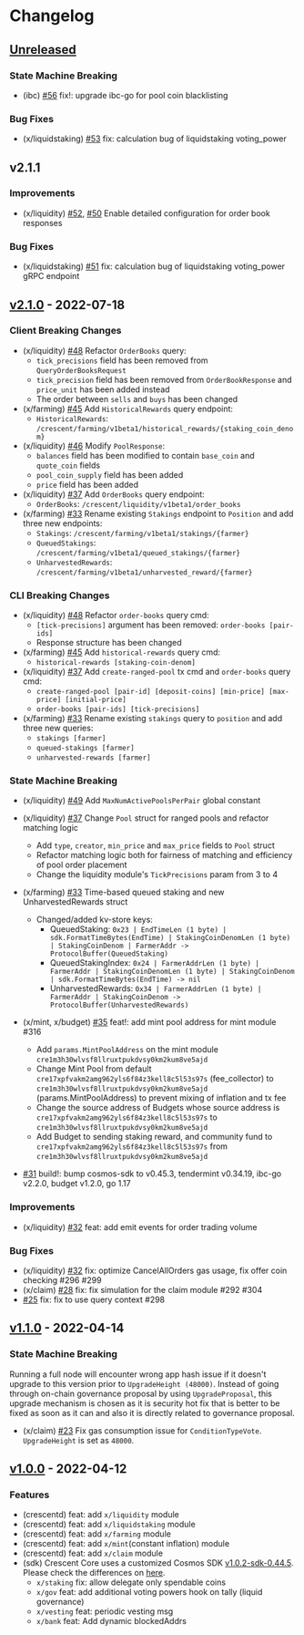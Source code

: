 <!--
Guiding Principles:

Changelogs are for humans, not machines.
There should be an entry for every single version.
The same types of changes should be grouped.
Versions and sections should be linkable.
The latest version comes first.
The release date of each version is displayed.
Mention whether you follow Semantic Versioning.

Usage:

Change log entries are to be added to the Unreleased section under the
appropriate stanza (see below). Each entry should ideally include a tag and
the Github issue reference in the following format:

* (<tag>) \#<issue-number> message

The issue numbers will later be link-ified during the release process so you do
not have to worry about including a link manually, but you can if you wish.

Types of changes (Stanzas):

"Features" for new features.
"Improvements" for changes in existing functionality.
"Deprecated" for soon-to-be removed features.
"Bug Fixes" for any bug fixes.
"Client Breaking" for breaking Protobuf, gRPC and REST routes used by end-users.
"CLI Breaking" for breaking CLI commands.
"API Breaking" for breaking exported APIs used by developers building on SDK.
"State Machine Breaking" for any changes that result in a different AppState given same genesisState and txList.
Ref: https://keepachangelog.com/en/1.0.0/
-->
<!-- markdown-link-check-disable -->

# Changelog

## [Unreleased]

### State Machine Breaking

* (ibc) [\#56](https://github.com/crescent-network/crescent/pull/56) fix!: upgrade ibc-go for pool coin blacklisting

### Bug Fixes

* (x/liquidstaking) [\#53](https://github.com/crescent-network/crescent/pull/53) fix: calculation bug of liquidstaking voting_power

## v2.1.1

### Improvements

* (x/liquidity) [\#52](https://github.com/crescent-network/crescent/pull/52), [\#50](https://github.com/crescent-network/crescent/pull/50) Enable detailed configuration for order book responses

### Bug Fixes
* (x/liquidstaking) [\#51](https://github.com/crescent-network/crescent/pull/51) fix: calculation bug of liquidstaking voting_power gRPC endpoint

## [v2.1.0] - 2022-07-18

### Client Breaking Changes

* (x/liquidity) [\#48](https://github.com/crescent-network/crescent/pull/48) Refactor `OrderBooks` query:
  * `tick_precisions` field has been removed from `QueryOrderBooksRequest`
  * `tick_precision` field has been removed from `OrderBookResponse` and `price_unit` has been added instead
  * The order between `sells` and `buys` has been changed
* (x/farming) [\#45](https://github.com/crescent-network/crescent/pull/45) Add `HistoricalRewards` query endpoint:
  * `HistoricalRewards`: `/crescent/farming/v1beta1/historical_rewards/{staking_coin_denom}`
* (x/liquidity) [\#46](https://github.com/crescent-network/crescent/pull/46) Modify `PoolResponse`:
  * `balances` field has been modified to contain `base_coin` and `quote_coin` fields
  * `pool_coin_supply` field has been added
  * `price` field has been added
* (x/liquidity) [\#37](https://github.com/crescent-network/crescent/pull/37) Add `OrderBooks` query endpoint:
  * `OrderBooks`: `/crescent/liquidity/v1beta1/order_books`
* (x/farming) [\#33](https://github.com/crescent-network/crescent/pull/33) Rename existing `Stakings` endpoint to `Position` and add three new endpoints:
  * `Stakings`: `/crescent/farming/v1beta1/stakings/{farmer}`
  * `QueuedStakings`: `/crescent/farming/v1beta1/queued_stakings/{farmer}`
  * `UnharvestedRewards`: `/crescent/farming/v1beta1/unharvested_reward/{farmer}`

### CLI Breaking Changes

* (x/liquidity) [\#48](https://github.com/crescent-network/crescent/pull/48) Refactor `order-books` query cmd:
  * `[tick-precisions]` argument has been removed: `order-books [pair-ids]`
  * Response structure has been changed
* (x/farming) [\#45](https://github.com/crescent-network/crescent/pull/45) Add `historical-rewards` query cmd:
  * `historical-rewards [staking-coin-denom]`
* (x/liquidity) [\#37](https://github.com/crescent-network/crescent/pull/37) Add `create-ranged-pool` tx cmd and `order-books` query cmd:
  * `create-ranged-pool [pair-id] [deposit-coins] [min-price] [max-price] [initial-price]`
  * `order-books [pair-ids] [tick-precisions]`
* (x/farming) [\#33](https://github.com/crescent-network/crescent/pull/33) Rename existing `stakings` query to `position` and add three new queries:
  * `stakings [farmer]`
  * `queued-stakings [farmer]`
  * `unharvested-rewards [farmer]`

### State Machine Breaking

* (x/liquidity) [\#49](https://github.com/crescent-network/crescent/pull/49) Add `MaxNumActivePoolsPerPair` global constant
* (x/liquidity) [\#37](https://github.com/crescent-network/crescent/pull/37) Change `Pool` struct for ranged pools and refactor matching logic
  * Add `type`, `creator`, `min_price` and `max_price` fields to `Pool` struct
  * Refactor matching logic both for fairness of matching and efficiency of pool order placement
  * Change the liquidity module's `TickPrecisions` param from 3 to 4
* (x/farming) [\#33](https://github.com/crescent-network/crescent/pull/33) Time-based queued staking and new UnharvestedRewards struct
  * Changed/added kv-store keys:
    * QueuedStaking: `0x23 | EndTimeLen (1 byte) | sdk.FormatTimeBytes(EndTime) | StakingCoinDenomLen (1 byte) | StakingCoinDenom | FarmerAddr -> ProtocolBuffer(QueuedStaking)`
    * QueuedStakingIndex: `0x24 | FarmerAddrLen (1 byte) | FarmerAddr | StakingCoinDenomLen (1 byte) | StakingCoinDenom | sdk.FormatTimeBytes(EndTime) -> nil`
    * UnharvestedRewards: `0x34 | FarmerAddrLen (1 byte) | FarmerAddr | StakingCoinDenom -> ProtocolBuffer(UnharvestedRewards)`
* (x/mint, x/budget) [\#35](https://github.com/crescent-network/crescent/pull/35) feat!: add mint pool address for mint module #316
  * Add `params.MintPoolAddress` on the mint module `cre1m3h30wlvsf8llruxtpukdvsy0km2kum8ve5ajd`
  * Change Mint Pool from default `cre17xpfvakm2amg962yls6f84z3kell8c5l53s97s` (fee_collector) to `cre1m3h30wlvsf8llruxtpukdvsy0km2kum8ve5ajd` (params.MintPoolAddress) to prevent mixing of inflation and tx fee
  * Change the source address of Budgets whose source address is `cre17xpfvakm2amg962yls6f84z3kell8c5l53s97s` to `cre1m3h30wlvsf8llruxtpukdvsy0km2kum8ve5ajd`
  * Add Budget to sending staking reward, and community fund to `cre17xpfvakm2amg962yls6f84z3kell8c5l53s97s` from `cre1m3h30wlvsf8llruxtpukdvsy0km2kum8ve5ajd`

* [\#31](https://github.com/crescent-network/crescent/pull/31) build!: bump cosmos-sdk to v0.45.3, tendermint v0.34.19, ibc-go v2.2.0, budget v1.2.0, go 1.17

### Improvements

* (x/liquidity) [\#32](https://github.com/crescent-network/crescent/pull/32) feat: add emit events for order trading volume

### Bug Fixes

* (x/liquidity) [\#32](https://github.com/crescent-network/crescent/pull/29) fix: optimize CancelAllOrders gas usage, fix offer coin checking #296 #299
* (x/claim) [\#28](https://github.com/crescent-network/crescent/pull/29) fix: fix simulation for the claim module #292 #304
* [\#25](https://github.com/crescent-network/crescent/pull/25) fix: fix to use query context #298

## [v1.1.0] - 2022-04-14

### State Machine Breaking

Running a full node will encounter wrong app hash issue if it doesn't upgrade to this version prior to `UpgradeHeight (48000)`. Instead of going through on-chain governance proposal by using `UpgradeProposal`, this upgrade mechanism is chosen as it is security hot fix that is better to be fixed as soon as it can and also it is directly related to governance proposal.

* (x/claim) [\#23](https://github.com/crescent-network/crescent/pull/23) Fix gas consumption issue for `ConditionTypeVote`. `UpgradeHeight` is set as `48000`.

## [v1.0.0] - 2022-04-12

### Features

* (crescentd) feat: add `x/liquidity` module
* (crescentd) feat: add `x/liquidstaking` module
* (crescentd) feat: add `x/farming` module
* (crescentd) feat: add `x/mint`(constant inflation) module
* (crescentd) feat: add `x/claim` module
* (sdk) Crescent Core uses a customized Cosmos SDK [v1.0.2-sdk-0.44.5](https://github.com/crescent-network/cosmos-sdk/releases/v1.0.2-sdk-0.44.5). Please check the differences on [here](https://github.com/crescent-network/cosmos-sdk/compare/v0.44.5...v1.0.2-sdk-0.44.5).
  * `x/staking` fix: allow delegate only spendable coins
  * `x/gov` feat: add additional voting powers hook on tally (liquid governance)
  * `x/vesting` feat: periodic vesting msg
  * `x/bank` feat: Add dynamic blockedAddrs
  
[Unreleased]: https://github.com/crescent-network/crescent/compare/v2.1.0...HEAD
[v1.0.0]: https://github.com/crescent-network/crescent/releases/tag/v1.0.0
[v1.1.0]: https://github.com/crescent-network/crescent/releases/tag/v1.1.0
[v2.1.0]: https://github.com/crescent-network/crescent/releases/tag/v2.1.0